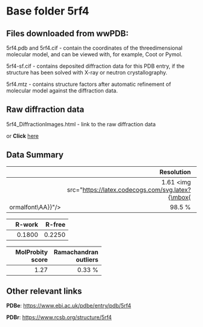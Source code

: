 # Base folder 5rf4

## Files downloaded from wwPDB:

5rf4.pdb and 5rf4.cif - contain the coordinates of the threedimensional molecular model, and can be viewed with, for example, Coot or Pymol.

5rf4-sf.cif - contains deposited diffraction data for this PDB entry, if the structure has been solved with X-ray or neutron crystallography.

5rf4.mtz - contains structure factors after automatic refinement of molecular model against the diffraction data.

## Raw diffraction data

5rf4_DiffractionImages.html - link to the raw diffraction data 

or **Click** [here](https://zenodo.org/record/3731178) 

## Data Summary
|   | Resolution | Completeness| I/sigma |
|---|-------------:|----------------:|--------------:|
|   |1.61 <img src="https://latex.codecogs.com/svg.latex?{\mbox{
ormalfont\AA}}"/>|98.5  %|<img width=50/>5.900|

|   | **R-work**| **R-free**   
|---|-------------:|----------------:|           
||0.1800|0.2250|

|   |**MolProbity<br>score**| **Ramachandran<br>outliers** 
|---|-------------:|----------------:|
||1.27|0.33 %|

## Other relevant links 
**PDBe**:  https://www.ebi.ac.uk/pdbe/entry/pdb/5rf4
 
**PDBr**: https://www.rcsb.org/structure/5rf4 

